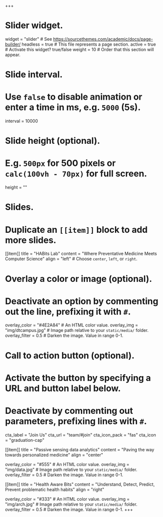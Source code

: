 +++
# Slider widget.
widget = "slider"  # See https://sourcethemes.com/academic/docs/page-builder/
headless = true  # This file represents a page section.
active = true  # Activate this widget? true/false
weight = 10  # Order that this section will appear.

# Slide interval.
# Use `false` to disable animation or enter a time in ms, e.g. `5000` (5s).
interval = 10000

# Slide height (optional).
# E.g. `500px` for 500 pixels or `calc(100vh - 70px)` for full screen.
height = ""

# Slides.
# Duplicate an `[[item]]` block to add more slides.
[[item]]
  title = "HABits Lab"
  content = "Where Preventative Medicine Meets Computer Science"
  align = "left"  # Choose `center`, `left`, or `right`.

  # Overlay a color or image (optional).
  #   Deactivate an option by commenting out the line, prefixing it with `#`.
  overlay_color = "#4E2A84"  # An HTML color value.
  overlay_img = "img/dtcampus.jpg"  # Image path relative to your `static/media/` folder.
  overlay_filter = 0.5  # Darken the image. Value in range 0-1.

  # Call to action button (optional).
  #   Activate the button by specifying a URL and button label below.
  #   Deactivate by commenting out parameters, prefixing lines with `#`.
  cta_label = "Join Us"
  cta_url = "team/#join"
  cta_icon_pack = "fas"
  cta_icon = "graduation-cap"

[[item]]
  title = "Passive sensing data analytics"
  content = "Paving the way towards personalized medicine"
  align = "center"

  overlay_color = "#555"  # An HTML color value.
  overlay_img = "img/data.jpg"  # Image path relative to your `static/media/` folder.
  overlay_filter = 0.5  # Darken the image. Value in range 0-1.


[[item]]
  title = "Health Aware Bits"
  content = "Understand, Detect, Predict, Prevent problematic health habits"
  align = "right"

  overlay_color = "#333"  # An HTML color value.
  overlay_img = "img/arch.jpg"  # Image path relative to your `static/media/` folder.
  overlay_filter = 0.5  # Darken the image. Value in range 0-1.
+++
